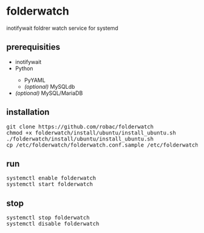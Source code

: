 # folderwatch
inotifywait foldrer watch service for systemd

<h2>prerequisities</h2>
  <ul>
    <li>inotifywait</li>
    <li>Python</li>    
      <ul>
        <li>PyYAML</li>
        <li><i>(optional)</i> MySQLdb</li>
      </ul>  
    <li><i>(optional)</i> MySQL/MariaDB</li>
  </ul>
  <h2>installation</h2>
    <pre>
git clone https://github.com/robac/folderwatch
chmod +x folderwatch/install/ubuntu/install_ubuntu.sh
./folderwatch/install/ubuntu/install_ubuntu.sh
cp /etc/folderwatch/folderwatch.conf.sample /etc/folderwatch/folderwatch.conf</pre>
  <h2>run</h2>
    <pre>
systemctl enable folderwatch 
systemctl start folderwatch </pre>

  <h2>stop</h2>
    <pre>
systemctl stop folderwatch 
systemctl disable folderwatch </pre>

  
  
